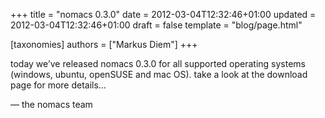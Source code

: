 +++
title = "nomacs 0.3.0"
date = 2012-03-04T12:32:46+01:00
updated = 2012-03-04T12:32:46+01:00
draft = false
template = "blog/page.html"

[taxonomies]
authors = ["Markus Diem"]
+++

today we’ve released nomacs 0.3.0 for all supported operating systems (windows, ubuntu, openSUSE and mac OS).
take a look at the download page for more details…

— the nomacs team
